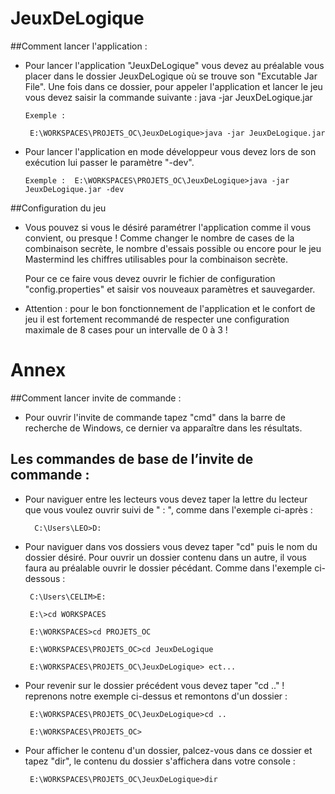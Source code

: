 # JeuxDeLogique

 ##Comment lancer l'application :
    
  - Pour lancer l'application "JeuxDeLogique" vous devez au préalable vous placer dans le dossier JeuxDeLogique où 
    se trouve son "Excutable Jar File". 
    Une fois dans ce dossier, pour appeler l'application et lancer le jeu vous devez saisir la commande 
    suivante : java -jar JeuxDeLogique.jar 
    
        Exemple : 
    
         E:\WORKSPACES\PROJETS_OC\JeuxDeLogique>java -jar JeuxDeLogique.jar 
     
  - Pour lancer l'application en mode développeur vous devez lors de son exécution lui passer
    le paramètre "-dev".
    
        Exemple :  E:\WORKSPACES\PROJETS_OC\JeuxDeLogique>java -jar JeuxDeLogique.jar -dev
    
##Configuration du jeu

 - Vous pouvez si vous le désiré paramétrer l'application comme il vous convient, ou presque !
   Comme changer le nombre de cases de la combinaison secrète, le nombre d'essais possible ou encore pour 
   le jeu Mastermind les chiffres utilisables pour la combinaison secrète.
   
   Pour ce ce faire vous devez ouvrir le fichier de configuration "config.properties" et saisir 
   vos nouveaux paramètres et sauvegarder.
   
  - Attention : pour le bon fonctionnement de l'application et le confort de jeu il est fortement recommandé 
   de respecter une configuration maximale de 8 cases pour un intervalle de 0 à 3 !    
 
# Annex 

##Comment lancer invite de commande : 

 - Pour ouvrir l'invite de commande tapez "cmd" dans la barre de recherche de Windows, 
   ce dernier va apparaître dans les résultats.

## Les commandes de base de l’invite de commande :

 - Pour naviguer entre les lecteurs vous devez taper la lettre du lecteur que vous voulez ouvrir suivi 
   de " : ", comme dans l'exemple ci-après :  
     
         C:\Users\LEO>D:

 - Pour naviguer dans vos dossiers vous devez taper "cd" puis le nom du dossier désiré. Pour ouvrir un dossier
   contenu dans un autre, il vous faura au préalable ouvrir le dossier pécédant.
   Comme dans l'exemple ci-dessous :  

        C:\Users\CELIM>E: 
    
        E:\>cd WORKSPACES
    
        E:\WORKSPACES>cd PROJETS_OC
    
        E:\WORKSPACES\PROJETS_OC>cd JeuxDeLogique
    
        E:\WORKSPACES\PROJETS_OC\JeuxDeLogique> ect...
    
 - Pour revenir sur le dossier précédent vous devez taper "cd .." ! reprenons notre exemple ci-dessus et remontons 
   d'un  dossier :
 
        E:\WORKSPACES\PROJETS_OC\JeuxDeLogique>cd ..
     
        E:\WORKSPACES\PROJETS_OC>
    
 - Pour afficher le contenu d'un dossier, palcez-vous dans ce dossier et tapez "dir", le contenu du dossier
   s'affichera dans votre console :
  
        E:\WORKSPACES\PROJETS_OC\JeuxDeLogique>dir
    
